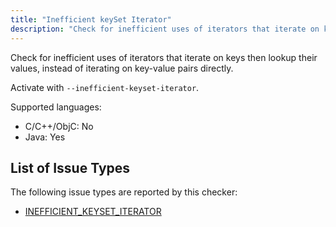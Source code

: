 ```yaml
---
title: "Inefficient keySet Iterator"
description: "Check for inefficient uses of iterators that iterate on keys then lookup their values, instead of iterating on key-value pairs directly."
---
```


Check for inefficient uses of iterators that iterate on keys then lookup their values, instead of iterating on key-value pairs directly.

Activate with `--inefficient-keyset-iterator`.

Supported languages:
- C/C++/ObjC: No
- Java: Yes



## List of Issue Types

The following issue types are reported by this checker:
- [INEFFICIENT_KEYSET_ITERATOR](/docs/next/all-issue-types#inefficient_keyset_iterator)
